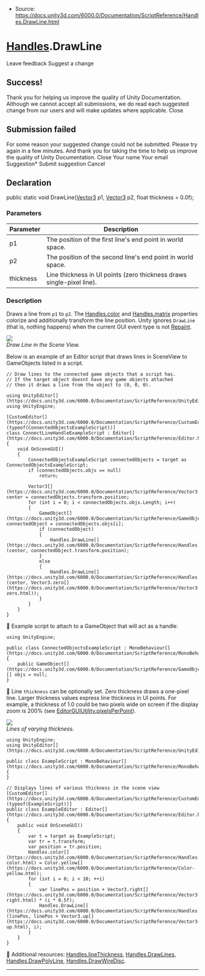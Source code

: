 * Source: https://docs.unity3d.com/6000.0/Documentation/ScriptReference/Handles.DrawLine.html

#  [Handles](https://docs.unity3d.com/6000.0/Documentation/ScriptReference/Handles.html).DrawLine
Leave feedback
Suggest a change
## Success!
Thank you for helping us improve the quality of Unity Documentation. Although we cannot accept all submissions, we do read each suggested change from our users and will make updates where applicable.
Close
## Submission failed
For some reason your suggested change could not be submitted. Please <a>try again</a> in a few minutes. And thank you for taking the time to help us improve the quality of Unity Documentation.
Close
Your name Your email Suggestion* Submit suggestion
Cancel
## Declaration
public static void DrawLine([Vector3](https://docs.unity3d.com/6000.0/Documentation/ScriptReference/Vector3.html) p1, [Vector3](https://docs.unity3d.com/6000.0/Documentation/ScriptReference/Vector3.html) p2, float thickness = 0.0f); 
### Parameters
Parameter | Description  
---|---  
p1 | The position of the first line's end point in world space.  
p2 | The position of the second line's end point in world space.  
thickness | Line thickness in UI points (zero thickness draws single-pixel line).  
### Description
Draws a line from `p1` to `p2`.
The [Handles.color](https://docs.unity3d.com/6000.0/Documentation/ScriptReference/Handles-color.html) and [Handles.matrix](https://docs.unity3d.com/6000.0/Documentation/ScriptReference/Handles-matrix.html) properties colorize and additionally transform the line position. Unity ignores `DrawLine` (that is, nothing happens) when the current GUI event type is not [Repaint](https://docs.unity3d.com/6000.0/Documentation/ScriptReference/EventType.Repaint.html).  
  
![](https://docs.unity3d.com/6000.0/Documentation/StaticFiles/ScriptRefImages/DrawLine.png)  
_Draw Line in the Scene View._  
  
Below is an example of an Editor script that draws lines in SceneView to GameObjects listed in a script.
```
// Draw lines to the connected game objects that a script has.
// If the target object doesnt have any game objects attached
// then it draws a line from the object to (0, 0, 0).  
  
using UnityEditor[](https://docs.unity3d.com/6000.0/Documentation/ScriptReference/UnityEditor.html);
using UnityEngine;  
  
[CustomEditor[](https://docs.unity3d.com/6000.0/Documentation/ScriptReference/CustomEditor.html)(typeof(ConnectedObjectsExampleScript))]
class ConnectLineHandleExampleScript : Editor[](https://docs.unity3d.com/6000.0/Documentation/ScriptReference/Editor.html)
{
    void OnSceneGUI()
    {
        ConnectedObjectsExampleScript connectedObjects = target as ConnectedObjectsExampleScript;
        if (connectedObjects.objs == null)
            return;  
  
        Vector3[](https://docs.unity3d.com/6000.0/Documentation/ScriptReference/Vector3.html) center = connectedObjects.transform.position;
        for (int i = 0; i < connectedObjects.objs.Length; i++)
        {
            GameObject[](https://docs.unity3d.com/6000.0/Documentation/ScriptReference/GameObject.html) connectedObject = connectedObjects.objs[i];
            if (connectedObject)
            {
                Handles.DrawLine[](https://docs.unity3d.com/6000.0/Documentation/ScriptReference/Handles.DrawLine.html)(center, connectedObject.transform.position);
            }
            else
            {
                Handles.DrawLine[](https://docs.unity3d.com/6000.0/Documentation/ScriptReference/Handles.DrawLine.html)(center, Vector3.zero[](https://docs.unity3d.com/6000.0/Documentation/ScriptReference/Vector3-zero.html));
            }
        }
    }
}

```

Example script to attach to a GameObject that will act as a handle:
```
using UnityEngine;  
  
public class ConnectedObjectsExampleScript : MonoBehaviour[](https://docs.unity3d.com/6000.0/Documentation/ScriptReference/MonoBehaviour.html)
{
    public GameObject[](https://docs.unity3d.com/6000.0/Documentation/ScriptReference/GameObject.html)[] objs = null;
}

```

Line `thickness` can be optionally set. Zero thickness draws a one-pixel line. Larger thickness values express line thickness in UI points. For example, a thickness of 1.0 could be two pixels wide on screen if the display zoom is 200% (see [EditorGUIUtility.pixelsPerPoint](https://docs.unity3d.com/6000.0/Documentation/ScriptReference/EditorGUIUtility-pixelsPerPoint.html)).  
  
![](https://docs.unity3d.com/6000.0/Documentation/StaticFiles/ScriptRefImages/HandlesDrawLineThickness.png)  
_Lines of varying thickness._
```
using UnityEngine;
using UnityEditor[](https://docs.unity3d.com/6000.0/Documentation/ScriptReference/UnityEditor.html);  
  
public class ExampleScript : MonoBehaviour[](https://docs.unity3d.com/6000.0/Documentation/ScriptReference/MonoBehaviour.html)
{
}  
  
// Displays lines of various thickness in the scene view
[CustomEditor[](https://docs.unity3d.com/6000.0/Documentation/ScriptReference/CustomEditor.html)(typeof(ExampleScript))]
public class ExampleEditor : Editor[](https://docs.unity3d.com/6000.0/Documentation/ScriptReference/Editor.html)
{
    public void OnSceneGUI()
    {
        var t = target as ExampleScript;
        var tr = t.transform;
        var position = tr.position;
        Handles.color[](https://docs.unity3d.com/6000.0/Documentation/ScriptReference/Handles-color.html) = Color.yellow[](https://docs.unity3d.com/6000.0/Documentation/ScriptReference/Color-yellow.html);
        for (int i = 0; i < 10; ++i)
        {
            var linePos = position + Vector3.right[](https://docs.unity3d.com/6000.0/Documentation/ScriptReference/Vector3-right.html) * (i * 0.5f);
            Handles.DrawLine[](https://docs.unity3d.com/6000.0/Documentation/ScriptReference/Handles.DrawLine.html)(linePos, linePos + Vector3.up[](https://docs.unity3d.com/6000.0/Documentation/ScriptReference/Vector3-up.html), i);
        }
    }
}

```

Additional resources: [Handles.lineThickness](https://docs.unity3d.com/6000.0/Documentation/ScriptReference/Handles-lineThickness.html), [Handles.DrawLines](https://docs.unity3d.com/6000.0/Documentation/ScriptReference/Handles.DrawLines.html), [Handles.DrawPolyLine](https://docs.unity3d.com/6000.0/Documentation/ScriptReference/Handles.DrawPolyLine.html), [Handles.DrawWireDisc](https://docs.unity3d.com/6000.0/Documentation/ScriptReference/Handles.DrawWireDisc.html).
* * *

